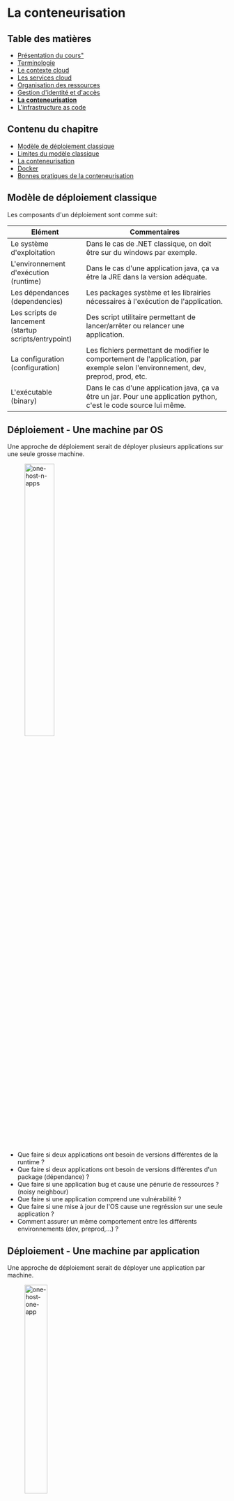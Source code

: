 # La conteneurisation

<!-- .slide: class="page-title" -->



## Table des matières

<!-- .slide: class="toc" -->

- [Présentation du cours"](#/1)
- [Terminologie](#/2)
- [Le contexte cloud](#/3)
- [Les services cloud](#/4)
- [Organisation des ressources](#/5)
- [Gestion d'identité et d'accès](#/6)
- **[La conteneurisation](#/7)**
- [L'infrastructure as code](#/6)



## Contenu du chapitre

<!-- .slide: class="toc" -->

- [Modèle de déploiement classique](#/old-deployment)
- [Limites du modèle classique](#/old-deployment-limits)
- [La conteneurisation](#/containers)
- [Docker](#/docker)
- [Bonnes pratiques de la conteneurisation](#/containers-best-practices)



## Modèle de déploiement classique

<!-- .slide: id="old-deployment" -->

Les composants d'un déploiement sont comme suit:

| Elément                                                  | Commentaires                                                                                                                      |
| -------------------------------------------------------- | --------------------------------------------------------------------------------------------------------------------------------- |
| Le système d'exploitation                                | Dans le cas de .NET classique, on doit être sur du windows par exemple.                                                           |
| L'environnement d'exécution<br>(runtime)                 | Dans le cas d'une application java, ça va être la JRE dans la version adéquate.                                                   |
| Les dépendances<br>(dependencies)                        | Les packages système et les librairies nécessaires à l'exécution de l'application.                                                |
| Les scripts de lancement<br>(startup scripts/entrypoint) | Des script utilitaire permettant de lancer/arrêter ou relancer une application.                                                   |
| La configuration<br>(configuration)                      | Les fichiers permettant de modifier le comportement de l'application, par exemple selon l'environnement, dev, preprod, prod, etc. |
| L'exécutable<br>(binary)                                 | Dans le cas d'une application java, ça va être un jar. Pour une application python, c'est le code source lui même.                |



## Déploiement - Une machine par OS

Une approche de déploiement serait de déployer plusieurs applications sur une seule grosse machine.

<figure>
    <img src="ressources/one-host-n-apps.png" alt="one-host-n-apps" width="40%"/>
</figure>

- Que faire si deux applications ont besoin de versions différentes de la runtime ?
- Que faire si deux applications ont besoin de versions différentes d'un package (dépendance) ?
- Que faire si une application bug et cause une pénurie de ressources ? (noisy neighbour)
- Que faire si une application comprend une vulnérabilité ?
- Que faire si une mise à jour de l'OS cause une regréssion sur une seule application ?
- Comment assurer un même comportement entre les différents environnements (dev, preprod,...) ?



## Déploiement - Une machine par application

Une approche de déploiement serait de déployer une application par machine.

<figure>
    <img src="ressources/one-host-one-app.png" alt="one-host-one-app" width="35%"/>
</figure>

- Qui gère les mise à jour d'OS ?
- Qui gère la correction de vulnérabilité de dépendances ?
- Qui a les droits d'accès aux serveurs ?
- Que faire si l'application a des cycles idles et d'autres où il y a un pic de consommation de ressources ?

<figure>
    <img src="ressources/sysops-meme.jpeg" alt="sysops-meme" width="25%"/>
</figure>



## Limites du modèle classique

<!-- .slide: id="old-deployment-limits" -->

Les limites des modèles de déploiement classiques sont principalement:

- Dans le modèle 1 à N:
  - Manque d'`isloation`
  - Manque de `determinisme` (reproductibilité entre environnement): dans le cas où les applications "voisines" ne sont pas les même en dev, preprod, etc.
- Dans le modèle 1 à 1:
  - `Mauvaise utilisation` des ressources
  - Manque de `determinisme` (reproductibilité entre environnement): dans le cas d'une gestion manuelle des serveurs.



## La conteneurisation

<!-- .slide: id="containers" -->

Un conteneur (container) correspond à une `encapsulation` d'une application, capable d'utiliser les fonctionnalité du `kernel` d'une machine afin de s'exécuter dans un environnement `isolé` grâce à un environnement d'exécution de conteneur (`container runtime`).

Les environnements d'exécutions de conteneurs les plus connus sont:

- docker
- containerd

Un conteneur encapsule les éléments suivants:

<figure>
    <img src="ressources/container.png" alt="container" width="45%"/>
</figure>



## Caractéristiques d'un conteneur

Les caractéristiques principale des conteneurs sont les suivants:

- Isolation (isolated): Ce qui se fait dans le coneteneur se limite au conteneur (variable d'environnement, système de fichier, ports, etc).
- Non persistent (Stateless): Ce qui se fait dans le conteneur meurt avec le conteneur (sauf si on utilise les volumes).
- Volatile (volatile): Un conteneur est susceptible de redémarrer à tout instant et sa durée de vie est limitée (en comparaison avec une VM par exemple).
- Léger (lightweight): Un conteneur partage le kernel du système d'exploitation de la machine hôte, il n'a donc pas besoin d'un OS par application.



## Volumes et ports

#### Exposition de port

Par défaut, les `ports` du conteneur ne sont `pas exposés` sur la machine hôte. Une application tournant sur le port 8080 peut être accessible dans le conteneur mais pas depuis la machine elle même.

Cette isolation peut être rompue en demandant explicitement l'exposition du port. Dans le cas de `docker`, c'est fait via un paramètre `-p machineport:containerport`

#### Exposition du système de fichiers

Par défaut, les `systèmes de fichiers` de la machine hôte et du conteneur sont `isolés`. Si, une application crée un fichier `my-file.txt` dans un conteneur, le fichier ne sera pas visible sur la machine hôte.

Cette isolation peut être rompue en demandant explicitement le partage du dossier. Dans le cas de `docker`, c'est fait via un paramètre `-v machinepath:containerpath`



## Avantage pour le déploiement

L'isolation au niveau du conteneur permet de déployer, sur une même et seule machine hôte:

- des environnements différents d'une même application.
- des versions différentes d'une même application.
- des applications qui utilisent une même dépendance mais exigents des versions différentes.
- des applications qui exposent un même port.


<figure>
    <img src="ressources/containers-deploy.png" alt="container" width="50%"/>
</figure>



## Docker

Docker est un environnement d'exécution de conteneur, tout comme containerd.

Il permet de créer et d'exécuter les conteneur.

Quand on parle de docker, 3 notions reviennent souvent:

- Le dockerfile
- L'image
- Le conteneur



#### Dockerfile

Un `dockerfile` est un fichier recette qui comprend des instructions.

`Chaque instruction` entraîne la création d'`une couche` (layer).

```
FROM python:3.7-slim
COPY main.py /app/bin
CMD ["python", "/app/bin/main.py"]
```

Les couches (layers) définies dans ce `dockerfile` sont:

| Instruction                          | commentaire                                                                                   |
| ------------------------------------ | --------------------------------------------------------------------------------------------- |
| `FROM` python:3.7-slim               | partir initialement de python 3.7                                                             |
| `COPY` main.py /app/bin              | copier le script `main.py` depuis la machine hôte dans le conteneur sous le chemin `/app/bin` |
| `CMD` ["python", "/app/bin/main.py"] | définir la commande à lancer au démarrage du conteneur                                        |



#### Image

Une `image`  est un livrable qui contient un ensemble de couches définit dans le `dockerfile`.

Pour construire une image on utilise la commande qui suit:

```
docker build -f mydockerfile -t myimagename:0.0.1 .
```

La construction se fait en incrémental:

1. Lire une instruction du docker file et l'exécuter
2. Construire une image intermédiaire
3. Partir de la nouvelle image intermédiaire
4. Reprendre l'étape 1




#### Conteneur

La commande `run` permet de lancer un `conteneur` à partir d'une image

```
docker run myimagename:0.0.1
```

#### Variables d'environnement

On peut surcharger les valeurs des variables d'environnement pour un conteneur comme suit:

```
docker run -e CONF="preprod" myimagename:0.0.1
```

#### Commande au démarrage

On peut surcharger la commande à lancer au démarrage:

```
docker run myimagename:0.0.1 /bin/bash
```



## Bonnes pratiques de la conteneurisation

<!-- .slide: id="containers-best-practices" -->

L'utilisation des conteneurs peut être optimisée en suivant les guidelines ci-dessous:

- Favoriser le `stateless`: tenant compte de leur aspect volatile, les conteneurs ne sont pas spécialement adapté pour les applications à état. Il est mieux de connecter votre conteneur à une base de donnée externe (service cloud par exemple), plutôt que d'utiliser les volumes pour la persistence.
- Viser un `démarrage rapide`: tenant compte de leur aspect volatile, les conteneurs sont susceptible au redémarrage. Il est donc important, que les applications conteneurisées puissent démarrer rapidement.
- Opter pour une `image de base réduite`: L'image de base est notre toute première couche, elle affecte directement la taille de notre image finale et sa surface d'attaque.
- Réflechir à l'`ordre des instructions`: l'ordre des instructions de création peut favoriser ou pas l'utilisation de cache et donc améliorer le temps de construction des iimages et leurs coût de stockage. (à voir dans le TP)



<!-- .slide: class="page-questions" -->